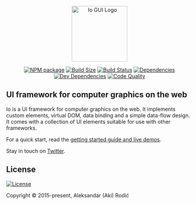 <p align="center"><a href="https://io-gui.dev" target="_blank" rel="noopener noreferrer"><img width="150" src="https://io-gui.dev/images/logo/io-logo.svg" alt="Io GUI Logo"></a></p>

<p align="center">
<a href="https://www.npmjs.com/package/io-gui"><img src="https://img.shields.io/npm/v/io-gui.svg" alt="NPM package" /></a>
<a href="https://bundlephobia.com/result?p=io-gui"><img src="https://badgen.net/bundlephobia/minzip/io-gui" alt="Build Size" /></a>
<a href="https://travis-ci.org/io-gui/io"><img src="https://travis-ci.org/io-gui/io.svg?branch=dev" alt="Build Status" /></a>
<a href="https://david-dm.org/io-gui/io"><img src="https://img.shields.io/david/io-gui/io.svg" alt="Dependencies" /></a>
<a href="https://david-dm.org/io-gui/io?type=dev"><img src="https://img.shields.io/david/dev/io-gui/io.svg" alt="Dev Dependencies" /></a>
<a href="https://lgtm.com/projects/g/io-gui/io/context:javascript"><img src="https://img.shields.io/lgtm/grade/javascript/g/io-gui/io.svg?label=code%20quality" alt="Code Quality" /></a>
</p>

## UI framework for computer graphics on the web

Io is a UI framework for computer graphics on the web. It implements custom elements, virtual DOM, data binding and a simple data-flow design. It comes with a collection of UI elements suitable for use with other frameworks.

For a quick start, read the [getting started guide and live demos](https://io-gui.dev/#page=docs).

Stay in touch on [Twitter](https://twitter.com/io_gui_js).

## License

[![License][license]][license-url]

[license]: https://img.shields.io/npm/l/io-gui.svg
[license-url]: https://github.com/io-gui/io/blob/master/LICENSE

Copyright © 2015-present, Aleksandar (Aki) Rodić
